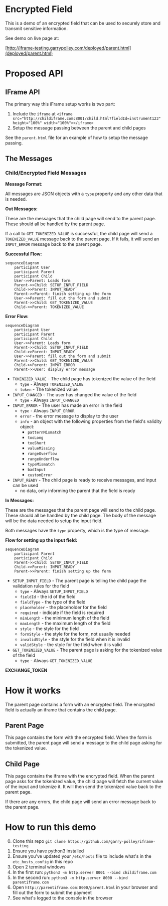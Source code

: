 # Encrypted Field

This is a demo of an encrypted field that can be used to securely store and transmit sensitive information.

See demo on live page at:

[http://iframe-testing.garrypolley.com/deployed/parent.html](deployed/parent.html)


# Proposed API

## IFrame API

The primary way this iFrame setup works is two part:

1. Include the `iframe` at `<iframe src="http://childiframe.com:8001/child.html?fieldId=instrument123" height="100%" width="100%"></iframe>`
2. Setup the message passing between the parent and child pages

See the `parent.html` file for an example of how to setup the message passing.

## The Messages

### Child/Encrypted Field Messages

**Message Format:**

All messages are JSON objects with a `type` property and any other data that is needed.

**Out Messages:**

These are the messages that the child page will send to the parent page. These should all be handled by the parent page.

If a call to `GET_TOKENIZED_VALUE` is successful, the child page will send a `TOKENIZED_VALUE` message back to the parent page. If it fails, it will send an `INPUT_ERROR` message back to the parent page.

**Successful Flow:**

```mermaid
sequenceDiagram
    participant User
    participant Parent
    participant Child
    User->>Parent: Loads form
    Parent->>Child: SETUP_INPUT_FIELD
    Child->>Parent: INPUT_READY
    Parent->>Parent: finish setting up the form
    User->>Parent: fill out the form and submit
    Parent->>Child: GET_TOKENIZED_VALUE
    Child->>Parent: TOKENIZED_VALUE
```

**Error Flow:**

```mermaid
sequenceDiagram
    participant User
    participant Parent
    participant Child
    User->>Parent: Loads form
    Parent->>Child: SETUP_INPUT_FIELD
    Child->>Parent: INPUT_READY
    User->>Parent: fill out the form and submit
    Parent->>Child: GET_TOKENIZED_VALUE
    Child->>Parent: INPUT_ERROR
    Parent->>User: display error message
```

* `TOKENIZED_VALUE` - The child page has tokenized the value of the field
  * `type` - Always `TOKENIZED_VALUE`
  * `token` - The tokenized value
* `INPUT_CHANGED` - The user has changed the value of the field
  * `type` - Always `INPUT_CHANGED`
* `INPUT_ERROR` - The user has made an error in the field
  * `type` - Always `INPUT_ERROR`
  * `error` - the error message to display to the user
  * `info` - an object with the following properties from the field's validity object:
    * `patternMismatch`
    * `tooLong`
    * `tooShort`
    * `valueMissing`
    * `rangeOverflow`
    * `rangeUnderflow`
    * `typeMismatch`
    * `badInput`
    * `customError`
* `INPUT_READY` - The child page is ready to receive messages, and input can be used
  * no data, only informing the parent that the field is ready

**In Messages:**

These are the messages that the parent page will send to the child page. These should all be handled by the child page. The body of the message will be the data needed to setup the input field.

Both messages have the `type` property, which is the type of message.

**Flow for setting up the input field:**

```mermaid
sequenceDiagram
    participant Parent
    participant Child
    Parent->>Child: SETUP_INPUT_FIELD
    Child->>Parent: INPUT_READY
    Parent->>Parent: finish setting up the form
```

* `SETUP_INPUT_FIELD` - The parent page is telling the child page the validation rules for the field
  * `type` - Always `SETUP_INPUT_FIELD`
  * `fieldId` - the id of the field
  * `fieldType` - the type of the field
  * `placeholder` - the placeholder for the field
  * `required` - indicate if the field is required
  * `minLength` - the minimum length of the field
  * `maxLength` - the maximum length of the field
  * `style` - the style for the field
  * `formStyle` - the style for the form, not usually needed
  * `invalidStyle` - the style for the field when it is invalid
  * `validStyle` - the style for the field when it is valid
* `GET_TOKENIZED_VALUE` - The parent page is asking for the tokenized value of the field
  * `type` - Always `GET_TOKENIZED_VALUE`


**EXCHANGE_TOKEN**


# How it works

The parent page contains a form with an encrypted field. The encrypted field is actually an iframe that contains the child page.

## Parent Page

This page contains the form with the encrypted field. When the form is submitted, the parent page will send a message to the child page asking for the tokenized value.

## Child Page

This page contains the iframe with the encrypted field. When the parent page asks for the tokenized value, the child page will fetch the current value of the input and tokenize it. It will then send the tokenized value back to the parent page.

If there are any errors, the child page will send an error message back to the parent page.

# How to run this demo

0. Clone this repo `git clone https://github.com/garry-polley/iframe-testing`
0. Ensure you have python3 installed
0. Ensure you've updated your `/etc/hosts` file to include what's in the `etc_hosts_config` in this repo
0. Open 2 terminal windows
0. In the first run: `python3 -m http.server 8001 --bind childiframe.com`
0. In the second run: `python3 -m http.server 8000 --bind parentiframe.com`
0. Open `http://parentiframe.com:8000/parent.html` in your browser and fill out the form to submit the payment
0. See what's logged to the console in the browser
